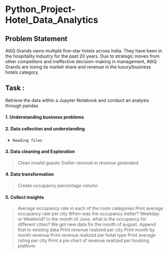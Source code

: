 # Python_Project-Hotel_Data_Analytics

## Problem Statement 

AtliQ Grands owns multiple five-star hotels across India. They have been in the hospitality industry for the past 20 years. Due to strategic moves from other competitors and ineffective decision-making in management, AtliQ Grands are losing its market share and revenue in the luxury/business hotels category.

## Task : 

Retrieve the data within a Jupyter Notebook and conduct an analysis through pandas 

#### 1. Understanding business problems 

#### 2. Data collection and understanding 
-     Reading files 
        
#### 3. Data cleaning and Exploration 
   > Clean invalid guests
   > Outlier removal in revenue generated
  
#### 4. Data transformation 
   > Create occupancy percentage column
  
#### 5. Collect insights 
   > Average occupancy rate in each of the room categories
   > Print average occupancy rate per city
   > When was the occupancy better? Weekday or Weekend?
   > In the month of June, what is the occupancy for different cities?
   > We got new data for the month of august. Append that to existing data
   > Print revenue realized per city
   > Print month by month revenue
   > Print revenue realized per hotel type
   > Print average rating per city
   > Print a pie chart of revenue realized per booking platform
